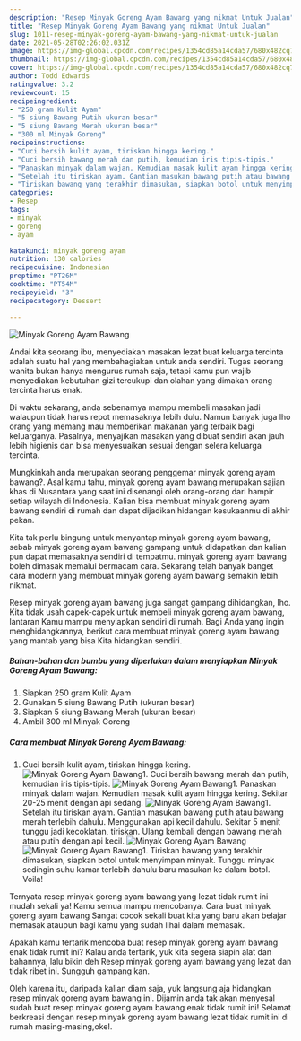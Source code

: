 ```yaml
---
description: "Resep Minyak Goreng Ayam Bawang yang nikmat Untuk Jualan"
title: "Resep Minyak Goreng Ayam Bawang yang nikmat Untuk Jualan"
slug: 1011-resep-minyak-goreng-ayam-bawang-yang-nikmat-untuk-jualan
date: 2021-05-28T02:26:02.031Z
image: https://img-global.cpcdn.com/recipes/1354cd85a14cda57/680x482cq70/minyak-goreng-ayam-bawang-foto-resep-utama.jpg
thumbnail: https://img-global.cpcdn.com/recipes/1354cd85a14cda57/680x482cq70/minyak-goreng-ayam-bawang-foto-resep-utama.jpg
cover: https://img-global.cpcdn.com/recipes/1354cd85a14cda57/680x482cq70/minyak-goreng-ayam-bawang-foto-resep-utama.jpg
author: Todd Edwards
ratingvalue: 3.2
reviewcount: 15
recipeingredient:
- "250 gram Kulit Ayam"
- "5 siung Bawang Putih ukuran besar"
- "5 siung Bawang Merah ukuran besar"
- "300 ml Minyak Goreng"
recipeinstructions:
- "Cuci bersih kulit ayam, tiriskan hingga kering."
- "Cuci bersih bawang merah dan putih, kemudian iris tipis-tipis."
- "Panaskan minyak dalam wajan. Kemudian masak kulit ayam hingga kering. Sekitar 20-25 menit dengan api sedang."
- "Setelah itu tiriskan ayam. Gantian masukan bawang putih atau bawang merah terlebih dahulu. Menggunakan api kecil dahulu. Sekitar 5 menit tunggu jadi kecoklatan, tiriskan. Ulang kembali dengan bawang merah atau putih dengan api kecil."
- "Tiriskan bawang yang terakhir dimasukan, siapkan botol untuk menyimpan minyak. Tunggu minyak sedingin suhu kamar terlebih dahulu baru masukan ke dalam botol. Voila!"
categories:
- Resep
tags:
- minyak
- goreng
- ayam

katakunci: minyak goreng ayam 
nutrition: 130 calories
recipecuisine: Indonesian
preptime: "PT26M"
cooktime: "PT54M"
recipeyield: "3"
recipecategory: Dessert

---
```



![Minyak Goreng Ayam Bawang](https://img-global.cpcdn.com/recipes/1354cd85a14cda57/680x482cq70/minyak-goreng-ayam-bawang-foto-resep-utama.jpg)

Andai kita seorang ibu, menyediakan masakan lezat buat keluarga tercinta adalah suatu hal yang membahagiakan untuk anda sendiri. Tugas seorang  wanita bukan hanya mengurus rumah saja, tetapi kamu pun wajib menyediakan kebutuhan gizi tercukupi dan olahan yang dimakan orang tercinta harus enak.

Di waktu  sekarang, anda sebenarnya mampu membeli masakan jadi walaupun tidak harus repot memasaknya lebih dulu. Namun banyak juga lho orang yang memang mau memberikan makanan yang terbaik bagi keluarganya. Pasalnya, menyajikan masakan yang dibuat sendiri akan jauh lebih higienis dan bisa menyesuaikan sesuai dengan selera keluarga tercinta. 



Mungkinkah anda merupakan seorang penggemar minyak goreng ayam bawang?. Asal kamu tahu, minyak goreng ayam bawang merupakan sajian khas di Nusantara yang saat ini disenangi oleh orang-orang dari hampir setiap wilayah di Indonesia. Kalian bisa membuat minyak goreng ayam bawang sendiri di rumah dan dapat dijadikan hidangan kesukaanmu di akhir pekan.

Kita tak perlu bingung untuk menyantap minyak goreng ayam bawang, sebab minyak goreng ayam bawang gampang untuk didapatkan dan kalian pun dapat memasaknya sendiri di tempatmu. minyak goreng ayam bawang boleh dimasak memalui bermacam cara. Sekarang telah banyak banget cara modern yang membuat minyak goreng ayam bawang semakin lebih nikmat.

Resep minyak goreng ayam bawang juga sangat gampang dihidangkan, lho. Kita tidak usah capek-capek untuk membeli minyak goreng ayam bawang, lantaran Kamu mampu menyiapkan sendiri di rumah. Bagi Anda yang ingin menghidangkannya, berikut cara membuat minyak goreng ayam bawang yang mantab yang bisa Kita hidangkan sendiri.

<!--inarticleads1-->

##### Bahan-bahan dan bumbu yang diperlukan dalam menyiapkan Minyak Goreng Ayam Bawang:

1. Siapkan 250 gram Kulit Ayam
1. Gunakan 5 siung Bawang Putih (ukuran besar)
1. Siapkan 5 siung Bawang Merah (ukuran besar)
1. Ambil 300 ml Minyak Goreng




<!--inarticleads2-->

##### Cara membuat Minyak Goreng Ayam Bawang:

1. Cuci bersih kulit ayam, tiriskan hingga kering.
<img src="https://img-global.cpcdn.com/steps/f10b22318d385720/160x128cq70/minyak-goreng-ayam-bawang-langkah-memasak-1-foto.jpg" alt="Minyak Goreng Ayam Bawang">1. Cuci bersih bawang merah dan putih, kemudian iris tipis-tipis.
<img src="https://img-global.cpcdn.com/steps/01a17674892c9019/160x128cq70/minyak-goreng-ayam-bawang-langkah-memasak-2-foto.jpg" alt="Minyak Goreng Ayam Bawang">1. Panaskan minyak dalam wajan. Kemudian masak kulit ayam hingga kering. Sekitar 20-25 menit dengan api sedang.
<img src="https://img-global.cpcdn.com/steps/a45d27b7d42a9d4f/160x128cq70/minyak-goreng-ayam-bawang-langkah-memasak-3-foto.jpg" alt="Minyak Goreng Ayam Bawang">1. Setelah itu tiriskan ayam. Gantian masukan bawang putih atau bawang merah terlebih dahulu. Menggunakan api kecil dahulu. Sekitar 5 menit tunggu jadi kecoklatan, tiriskan. Ulang kembali dengan bawang merah atau putih dengan api kecil.
<img src="https://img-global.cpcdn.com/steps/c30e11ddf4e092a7/160x128cq70/minyak-goreng-ayam-bawang-langkah-memasak-4-foto.jpg" alt="Minyak Goreng Ayam Bawang"><img src="https://img-global.cpcdn.com/steps/4c809f76d64b34d1/160x128cq70/minyak-goreng-ayam-bawang-langkah-memasak-4-foto.jpg" alt="Minyak Goreng Ayam Bawang">1. Tiriskan bawang yang terakhir dimasukan, siapkan botol untuk menyimpan minyak. Tunggu minyak sedingin suhu kamar terlebih dahulu baru masukan ke dalam botol. Voila!




Ternyata resep minyak goreng ayam bawang yang lezat tidak rumit ini mudah sekali ya! Kamu semua mampu mencobanya. Cara buat minyak goreng ayam bawang Sangat cocok sekali buat kita yang baru akan belajar memasak ataupun bagi kamu yang sudah lihai dalam memasak.

Apakah kamu tertarik mencoba buat resep minyak goreng ayam bawang enak tidak rumit ini? Kalau anda tertarik, yuk kita segera siapin alat dan bahannya, lalu bikin deh Resep minyak goreng ayam bawang yang lezat dan tidak ribet ini. Sungguh gampang kan. 

Oleh karena itu, daripada kalian diam saja, yuk langsung aja hidangkan resep minyak goreng ayam bawang ini. Dijamin anda tak akan menyesal sudah buat resep minyak goreng ayam bawang enak tidak rumit ini! Selamat berkreasi dengan resep minyak goreng ayam bawang lezat tidak rumit ini di rumah masing-masing,oke!.

